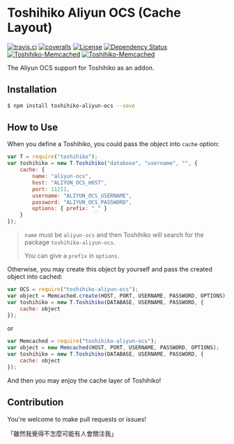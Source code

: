 # Toshihiko Aliyun OCS (Cache Layout)

[![travis.ci](https://img.shields.io/travis/XadillaX/toshihiko-aliyun-ocs.svg)](https://travis-ci.org/XadillaX/toshihiko-aliyun-ocs)
[![coveralls](https://img.shields.io/coveralls/XadillaX/toshihiko-aliyun-ocs.svg)](https://coveralls.io/r/XadillaX/toshihiko-aliyun-ocs)
[![License](https://img.shields.io/npm/l/toshihiko-aliyun-ocs.svg?style=flat)](https://www.npmjs.org/package/toshihiko-aliyun-ocs)
[![Dependency Status](https://david-dm.org/XadillaX/Toshihiko-Aliyun-OCS.svg)](https://david-dm.org/XadillaX/Toshihiko-Aliyun-OCS)
[![Toshihiko-Memcached](http://img.shields.io/npm/v/toshihiko-aliyun-ocs.svg)](https://www.npmjs.org/package/toshihiko-aliyun-ocs)
[![Toshihiko-Memcached](http://img.shields.io/npm/dm/toshihiko-aliyun-ocs.svg)](https://www.npmjs.org/package/toshihiko-aliyun-ocs)

The Aliyun OCS support for Toshihiko as an addon.

## Installation

```sh
$ npm install toshihiko-aliyun-ocs --save
```

## How to Use

When you define a Toshihiko, you could pass the object into `cache` option:

```javascript
var T = require("toshihiko");
var toshihiko = new T.Toshihiko("database", "username", "", {
    cache: {
        name: "aliyun-ocs",
        host: "ALIYUN_OCS_HOST",
        port: 11211,
        username: "ALIYUN_OCS_USERNAME",
        password: "ALIYUN_OCS_PASSWORD",
        options: { prefix: "_" }
    }
});
```

> `name` must be `aliyun-ocs` and then Toshihiko will search for the package `toshihiko-aliyun-ocs`.
>
> You can give a `prefix` in `options`.

Otherwise, you may create this object by yourself and pass the created object into cached:

```javascript
var OCS = require("toshihiko-aliyun-ocs");
var object = Memcached.create(HOST, PORT, USERNAME, PASSWORD, OPTIONS);
var toshihiko = new T.Toshihiko(DATABASE, USERNAME, PASSWORD, {
    cache: object
});
```

or

```javascript
var Memcached = require("toshihiko-aliyun-ocs");
var object = new Memcached(HOST, PORT, USERNAME, PASSWORD, OPTIONS);
var toshihiko = new T.Toshihiko(DATABASE, USERNAME, PASSWORD, {
    cache: object
});
```

And then you may enjoy the cache layer of Toshihiko!

## Contribution

You're welcome to make pull requests or issues!

「雖然我覺得不怎麼可能有人會關注我」
